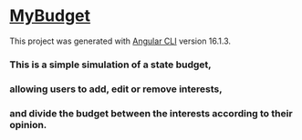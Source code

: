 # [MyBudget](https://nadaveliash.github.io/myBudget-angular/)

This project was generated with [Angular CLI](https://github.com/angular/angular-cli) version 16.1.3.

### This is a simple simulation of a state budget, 
### allowing users to add, edit or remove interests, 
### and divide the budget between the interests according to their opinion.

